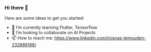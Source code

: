### Hi there 👋

<!--
**Temo27anas/Temo27anas** is a ✨ _special_ ✨ repository because its `README.md` (this file) appears on your GitHub profile. -->

Here are some ideas to get you started:

- 🌱 I’m currently learning Flutter, Tensorflow
- 👯 I’m looking to collaborate on AI Projects
- 📫 How to reach me: https://www.linkedin.com/in/anas-temouden-232888188/

